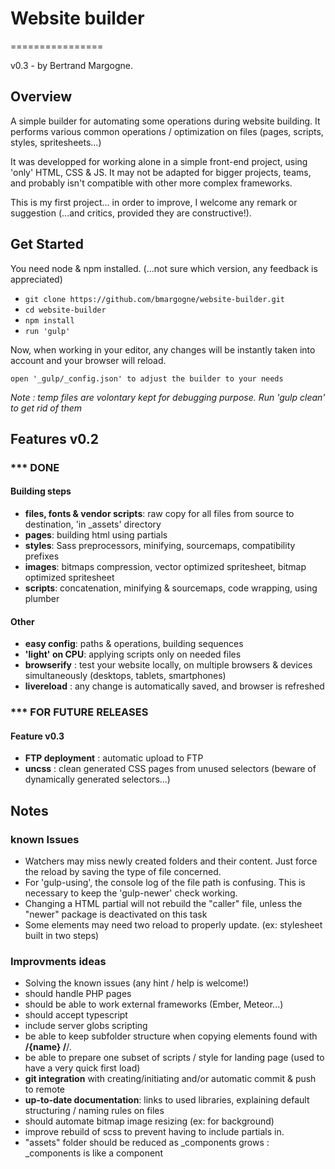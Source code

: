 # Website builder
================

v0.3 - by Bertrand Margogne.


## Overview

A simple builder for automating some operations during website building. It performs various common operations / optimization on files (pages, scripts, styles, spritesheets...)

It was developped for working alone in a simple front-end project, using 'only' HTML, CSS & JS.
It may not be adapted for bigger projects, teams, and probably isn't compatible with other more complex frameworks.

This is my first project... in order to improve, I welcome any remark or suggestion (...and critics, provided they are constructive!).

## Get Started

You need node & npm installed. (...not sure which version, any feedback is appreciated)

- `git clone https://github.com/bmargogne/website-builder.git`
- `cd website-builder`
- `npm install`
- `run 'gulp'`

Now, when working in your editor, any changes will be instantly taken into account and your browser will reload.



`open '_gulp/_config.json' to adjust the builder to your needs`

_Note : temp files are volontary kept for debugging purpose. Run 'gulp clean' to get rid of them_

## Features v0.2

### *** DONE

#### Building steps
- **files, fonts & vendor scripts**: raw copy for all files from source to destination, 'in _assets' directory
- **pages**: building html using partials
- **styles**: Sass preprocessors, minifying, sourcemaps, compatibility prefixes
- **images**: bitmaps compression, vector optimized spritesheet, bitmap optimized spritesheet
- **scripts**: concatenation, minifying & sourcemaps, code wrapping, using plumber

#### Other
- **easy config**: paths & operations, building sequences
- **'light' on CPU**: applying scripts only on needed files
- **browserify** : test your website locally, on multiple browsers & devices simultaneously (desktops, tablets, smartphones)
- **livereload** : any change is automatically saved, and browser is refreshed





### *** FOR FUTURE RELEASES

#### Feature v0.3
- **FTP deployment** : automatic upload to FTP
- **uncss** : clean generated CSS pages from unused selectors (beware of dynamically generated selectors...)


## Notes

### known Issues
- Watchers may miss newly created folders and their content. Just force the reload by saving the type of file concerned.
- For 'gulp-using', the console log of the file path is confusing. This is necessary to keep the 'gulp-newer' check working.
- Changing a HTML partial will not rebuild the "caller" file, unless the "newer" package is deactivated on this task
- Some elements may need two reload to properly update. (ex: stylesheet built in two steps)

### Improvments ideas
- Solving the known issues (any hint / help is welcome!)
- should handle PHP pages
- should be able to work external frameworks (Ember, Meteor...)
- should accept typescript
- include server globs scripting
- be able to keep subfolder structure when copying elements found with **/{name} /**/*.*
- be able to prepare one subset of scripts / style for landing page (used to have a very quick first load)
- **git integration** with creating/initiating and/or automatic commit & push to remote
- **up-to-date documentation**: links to used libraries, explaining default structuring / naming rules on files
- should automate bitmap image resizing (ex: for background)
- improve rebuild of scss to prevent having to include partials in.
- "assets" folder should be reduced as _components grows : _components is like a component